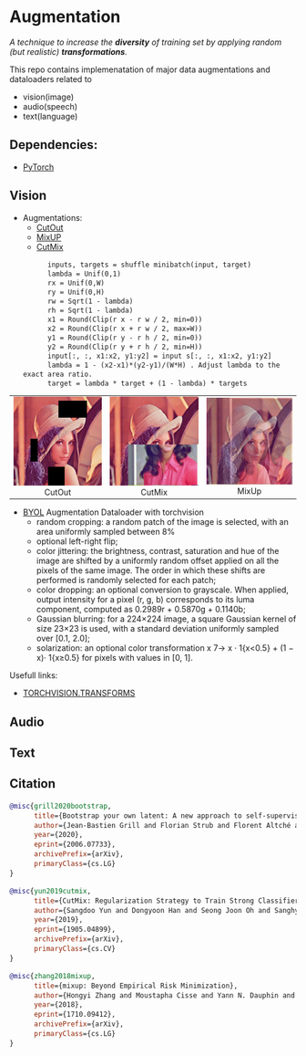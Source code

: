 # Augmentation
*A technique to increase the **diversity** of training set by applying random (but realistic) **transformations**.*

This repo contains implemenatation of major data augmentations and dataloaders related to 
- vision(image)
- audio(speech)
- text(language) 

## Dependencies:
- [PyTorch](https://pytorch.org/)

## Vision
- Augmentations:
  - [CutOut]()
  - [MixUP](https://arxiv.org/pdf/1710.09412.pdf)
  - [CutMix](https://github.com/clovaai/CutMix-PyTorch)
  ```
        inputs, targets = shuffle minibatch(input, target)
        lambda = Unif(0,1)
        rx = Unif(0,W)
        ry = Unif(0,H)
        rw = Sqrt(1 - lambda)
        rh = Sqrt(1 - lambda)
        x1 = Round(Clip(r x - r w / 2, min=0))
        x2 = Round(Clip(r x + r w / 2, max=W))
        y1 = Round(Clip(r y - r h / 2, min=0))
        y2 = Round(Clip(r y + r h / 2, min=H))
        input[:, :, x1:x2, y1:y2] = input s[:, :, x1:x2, y1:y2]
        lambda = 1 - (x2-x1)*(y2-y1)/(W*H) . Adjust lambda to the exact area ratio.
        target = lambda * target + (1 - lambda) * targets
  ```

| | | |
|:-------------------------:|:-------------------------:|:-------------------------:|
|<img width=256 src='./output/cutout.png'> CutOut |<img width=256 src='./output/cutmix.png'> CutMix |<img width=256 src='./output/mixup.png'> MixUp |

- [BYOL](https://arxiv.org/pdf/2006.07733.pdf) Augmentation Dataloader with torchvision
  - random cropping: a random patch of the image is selected, with an area uniformly sampled between 8%
  - optional left-right flip;
  - color jittering: the brightness, contrast, saturation and hue of the image are shifted by a uniformly random
    offset applied on all the pixels of the same image. The order in which these shifts are performed is randomly
    selected for each patch;
  - color dropping: an optional conversion to grayscale. When applied, output intensity for a pixel (r, g, b)
    corresponds to its luma component, computed as 0.2989r + 0.5870g + 0.1140b;
  - Gaussian blurring: for a 224×224 image, a square Gaussian kernel of size 23×23 is used, with a standard
    deviation uniformly sampled over [0.1, 2.0];
  - solarization: an optional color transformation x 7→ x · 1{x<0.5} + (1 − x)· 1{x≥0.5} for pixels with values in [0, 1].

Usefull links:
- [TORCHVISION.TRANSFORMS](https://pytorch.org/vision/stable/transforms.html)

## Audio
## Text

## Citation
```bibtex
@misc{grill2020bootstrap,
      title={Bootstrap your own latent: A new approach to self-supervised Learning}, 
      author={Jean-Bastien Grill and Florian Strub and Florent Altché and Corentin Tallec and Pierre H. Richemond and Elena Buchatskaya and Carl Doersch and Bernardo Avila Pires and Zhaohan Daniel Guo and Mohammad Gheshlaghi Azar and Bilal Piot and Koray Kavukcuoglu and Rémi Munos and Michal Valko},
      year={2020},
      eprint={2006.07733},
      archivePrefix={arXiv},
      primaryClass={cs.LG}
}
```

```bibtex
@misc{yun2019cutmix,
      title={CutMix: Regularization Strategy to Train Strong Classifiers with Localizable Features}, 
      author={Sangdoo Yun and Dongyoon Han and Seong Joon Oh and Sanghyuk Chun and Junsuk Choe and Youngjoon Yoo},
      year={2019},
      eprint={1905.04899},
      archivePrefix={arXiv},
      primaryClass={cs.CV}
}
```

```bibtex
@misc{zhang2018mixup,
      title={mixup: Beyond Empirical Risk Minimization}, 
      author={Hongyi Zhang and Moustapha Cisse and Yann N. Dauphin and David Lopez-Paz},
      year={2018},
      eprint={1710.09412},
      archivePrefix={arXiv},
      primaryClass={cs.LG}
}
```